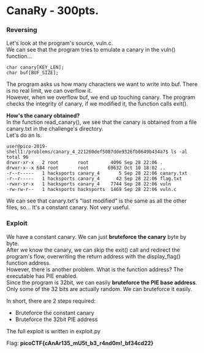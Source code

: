 # CanaRy - 300pts.
### Reversing
Let's look at the program's source, vuln.c.<br/>
We can see that the program tries to emulate a canary in the vuln() function...<br/>

```
char canary[KEY_LEN];
char buf[BUF_SIZE];
```

The program asks us how many characters we want to write into buf. There is no real limit, we can overflow it.<br/>
However, when we overflow buf, we end up touching canary. The program checks the integrity of canary, if we modified it, the function calls exit().<br/>

**How's the canary obtained?**<br/>
In the function read_canary(), we see that the canary is obtained from a file canary.txt in the challenge's directory.</br>
Let's do an ls.<br/>

```
user@pico-2019-shell1:/problems/canary_4_221260def5087dde9326fb0649b434a7$ ls -al
total 96
drwxr-xr-x   2 root       root        4096 Sep 28 22:06 .
drwxr-x--x 684 root       root       69632 Oct 10 18:02 ..
-r--r-----   1 hacksports canary_4       5 Sep 28 22:06 canary.txt
-r--r-----   1 hacksports canary_4      42 Sep 28 22:06 flag.txt
-rwxr-sr-x   1 hacksports canary_4    7744 Sep 28 22:06 vuln
-rw-rw-r--   1 hacksports hacksports  1469 Sep 28 22:06 vuln.c
```

We can see that canary.txt's "last modified" is the same as all the other files, so... It's a constant canary. Not very useful.

### Exploit
We have a constant canary. We can just **bruteforce the canary** byte by byte.<br/>
After we know the canary, we can skip the exit() call and redirect the program's flow, overwriting the return address with the display_flag() function address.<br/>
However, there is another problem. What is the function address? The executable has PIE enabled. <br/>
Since the program is 32bit, we can easily **bruteforce the PIE base address**.<br/>
Only some of the 32 bits are actually random. We can bruteforce it easily.<br/>

In short, there are 2 steps required:
* Bruteforce the constant canary
* Bruteforce the 32bit PIE address

The full exploit is written in exploit.py<br/>

Flag: **picoCTF{cAnAr135_mU5t_b3_r4nd0m!_bf34cd22}**
